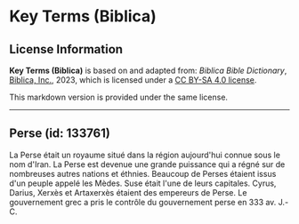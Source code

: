 # Key Terms (Biblica)

## License Information

**Key Terms (Biblica)** is based on and adapted from: _Biblica Bible Dictionary_, [Biblica, Inc.](https://www.biblica.com/), 2023, which is licensed under a [CC BY-SA 4.0 license](https://creativecommons.org/licenses/by-sa/4.0/legalcode.en).

This markdown version is provided under the same license.



--------------------------------

## Perse (id: 133761)

La Perse était un royaume situé dans la région aujourd'hui connue sous le nom d'Iran. La Perse est devenue une grande puissance qui a régné sur de nombreuses autres nations et éthnies. Beaucoup de Perses étaient issus d'un peuple appelé les Mèdes. Suse était l'une de leurs capitales. Cyrus, Darius, Xerxès et Artaxerxès étaient des empereurs de Perse. Le gouvernement grec a pris le contrôle du gouvernement perse en 333 av. J.\-C.


